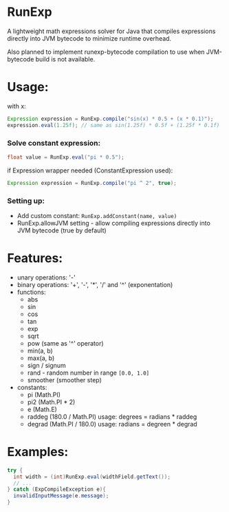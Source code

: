 # RunExp
A lightweight math expressions solver for Java that compiles expressions directly into JVM bytecode to minimize runtime overhead.

Also planned to implement runexp-bytecode compilation to use when JVM-bytecode build is not available.

# Usage:

with x:
```java
Expression expression = RunExp.compile("sin(x) * 0.5 + (x * 0.1)");
expression.eval(1.25f); // same as sin(1.25f) * 0.5f + (1.25f * 0.1f)
```


### Solve constant expression:

```java
float value = RunExp.eval("pi * 0.5");
```

if Expression wrapper needed (ConstantExpression used):
```java
Expression expression = RunExp.compile("pi ^ 2", true);
```

### Setting up:
- Add custom constant: `RunExp.addConstant(name, value)`
- RunExp.allowJVM setting - allow compiling expressions directly into JVM bytecode (true by default)

# Features:
- unary operations: '-'
- binary operations: '+', '-', '*', '/' and '^' (exponentation)
- functions:
  - abs
  - sin
  - cos
  - tan
  - exp
  - sqrt
  - pow (same as '^' operator)
  - min(a, b)
  - max(a, b)
  - sign / signum
  - rand - random number in range `[0.0, 1.0]`
  - smoother (smoother step)
- constants:
  - pi (Math.PI)
  - pi2 (Math.PI * 2)
  - e (Math.E)
  - raddeg (180.0 / Math.PI) usage: degrees = radians * raddeg
  - degrad (Math.PI / 180.0) usage: radians = degreen * degrad

# Examples:
```java
try {
  int width = (int)RunExp.eval(widthField.getText());
  // ...
} catch (ExpCompileException e){
  invalidInputMessage(e.message);
}
```
